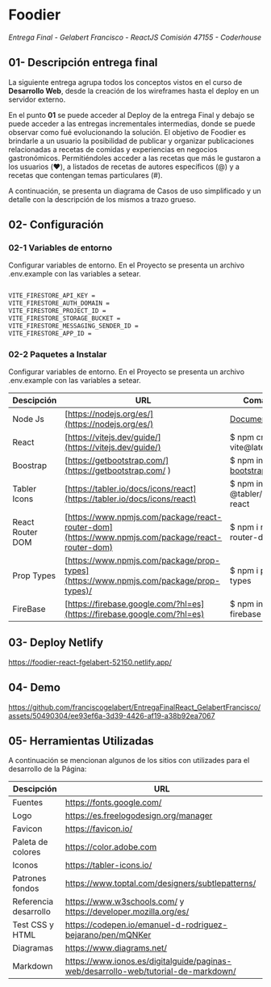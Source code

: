 # Foodier

*Entrega Final - Gelabert Francisco - ReactJS Comisión 47155 - Coderhouse*

## 01- Descripción entrega final
La siguiente entrega agrupa todos los conceptos vistos en el curso de **Desarrollo Web**, desde la creación de los wireframes hasta el deploy en un servidor externo. 

En el punto **01** se puede acceder al Deploy de la entrega Final y debajo se puede acceder a las entregas incrementales intermedias, donde se puede observar como fué evolucionando la solución. 
El objetivo de Foodier es brindarle a un usuario la posibilidad de publicar y organizar publicaciones relacionadas a recetas de comidas y experiencias en negocios gastronómicos.
Permitiéndoles acceder a las recetas que más le gustaron a los usuarios (♥️), a listados de recetas de autores específicos (@) y a recetas que contengan temas particulares (#).

A continuación, se presenta un diagrama de Casos de uso simplificado y un detalle con la descripción de los mismos a trazo grueso.

## 02- Configuración

### 02-1 Variables de entorno

Configurar variables de entorno. En el Proyecto se presenta un archivo .env.example con las variables a setear.

```bash

VITE_FIRESTORE_API_KEY = 
VITE_FIRESTORE_AUTH_DOMAIN = 
VITE_FIRESTORE_PROJECT_ID = 
VITE_FIRESTORE_STORAGE_BUCKET = 
VITE_FIRESTORE_MESSAGING_SENDER_ID = 
VITE_FIRESTORE_APP_ID = 

```

### 02-2 Paquetes a Instalar

Configurar variables de entorno. En el Proyecto se presenta un archivo .env.example con las variables a setear.

| Descipción | URL | Comando |
| --- | --- | ---  |
| Node Js  | [https://nodejs.org/es/](https://nodejs.org/es/) |[Documentación](https://nodejs.org/es/docs)|
| React   |  [https://vitejs.dev/guide/](https://vitejs.dev/guide/) | $ npm create vite@latest |
| Boostrap | [https://getbootstrap.com/](https://getbootstrap.com/ ) | $ npm install bootstrap@5.3.1 |
| Tabler Icons  |  [https://tabler.io/docs/icons/react](https://tabler.io/docs/icons/react) | $ npm install @tabler/icons-react |
| React Router DOM | [https://www.npmjs.com/package/react-router-dom](https://www.npmjs.com/package/react-router-dom)  | $ npm i  react-router-dom |
| Prop Types | [https://www.npmjs.com/package/prop-types](https://www.npmjs.com/package/prop-types)/ | $ npm i prop-types |
| FireBase | [https://firebase.google.com/?hl=es](https://firebase.google.com/?hl=es)| $ npm install firebase |


## 03- Deploy Netlify

[https://foodier-react-fgelabert-52150.netlify.app/ ](https://foodier-react-fgelabert-52150.netlify.app/)


## 04- Demo

https://github.com/franciscogelabert/EntregaFinalReact_GelabertFrancisco/assets/50490304/ee93ef6a-3d39-4426-af19-a38b92ea7067

## 05- Herramientas Utilizadas
  
A continuación se mencionan algunos de los sitios con utilizades para el desarrollo de la Página:

| Descipción | URL |
| --- | --- |
| Fuentes  | https://fonts.google.com/ |
| Logo   |  https://es.freelogodesign.org/manager |
| Favicon | https://favicon.io/  |
| Paleta de colores  |  https://color.adobe.com |
| Iconos  | https://tabler-icons.io/  |
| Patrones fondos | https://www.toptal.com/designers/subtlepatterns/ |
| Referencia desarrollo | https://www.w3schools.com/  y https://developer.mozilla.org/es/|
| Test CSS y HTML | https://codepen.io/emanuel-d-rodriguez-bejarano/pen/mQNKer |
| Diagramas | https://www.diagrams.net/ |
| Markdown | https://www.ionos.es/digitalguide/paginas-web/desarrollo-web/tutorial-de-markdown/ |





